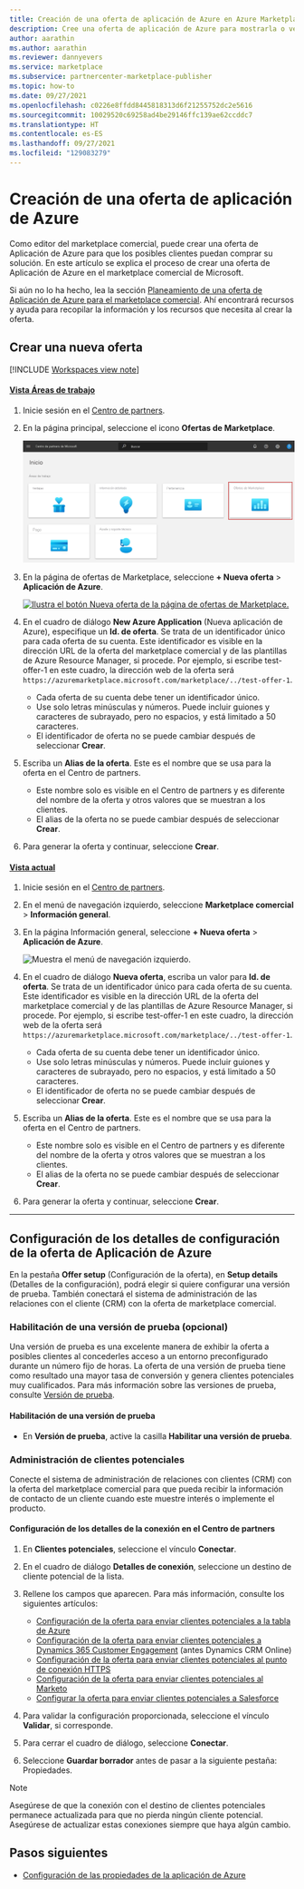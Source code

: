 ```yaml
---
title: Creación de una oferta de aplicación de Azure en Azure Marketplace
description: Cree una oferta de aplicación de Azure para mostrarla o venderla en Azure Marketplace o mediante el programa de proveedores de soluciones en la nube (CSP) con el portal del marketplace comercial.
author: aarathin
ms.author: aarathin
ms.reviewer: dannyevers
ms.service: marketplace
ms.subservice: partnercenter-marketplace-publisher
ms.topic: how-to
ms.date: 09/27/2021
ms.openlocfilehash: c0226e8ffdd8445818313d6f21255752dc2e5616
ms.sourcegitcommit: 10029520c69258ad4be29146ffc139ae62ccddc7
ms.translationtype: HT
ms.contentlocale: es-ES
ms.lasthandoff: 09/27/2021
ms.locfileid: "129083279"
---
```

# <a name="create-an-azure-application-offer"></a>Creación de una oferta de aplicación de Azure

Como editor del marketplace comercial, puede crear una oferta de Aplicación de Azure para que los posibles clientes puedan comprar su solución. En este artículo se explica el proceso de crear una oferta de Aplicación de Azure en el marketplace comercial de Microsoft.

Si aún no lo ha hecho, lea la sección [Planeamiento de una oferta de Aplicación de Azure para el marketplace comercial](plan-azure-application-offer.md). Ahí encontrará recursos y ayuda para recopilar la información y los recursos que necesita al crear la oferta.

## <a name="create-a-new-offer"></a>Crear una nueva oferta

[!INCLUDE [Workspaces view note](./includes/preview-interface.md)]

#### <a name="workspaces-view"></a>[Vista Áreas de trabajo](#tab/workspaces-view)

1. Inicie sesión en el [Centro de partners](https://partner.microsoft.com/dashboard/home).

1. En la página principal, seleccione el icono **Ofertas de Marketplace**.

    [ ![Muestra el icono de ofertas de Marketplace en la página principal del Centro de partners.](./media/workspaces/partner-center-home.png) ](./media/workspaces/partner-center-home.png#lightbox)

1. En la página de ofertas de Marketplace, seleccione **+ Nueva oferta** > **Aplicación de Azure**.

    [ ![Ilustra el botón Nueva oferta de la página de ofertas de Marketplace.](./media/create-new-azure-app-offer/new-offer-azure-app-workspaces.png) ](./media/create-new-azure-app-offer/new-offer-azure-app-workspaces.png#lightbox)

1. En el cuadro de diálogo **New Azure Application** (Nueva aplicación de Azure), especifique un **Id. de oferta**. Se trata de un identificador único para cada oferta de su cuenta. Este identificador es visible en la dirección URL de la oferta del marketplace comercial y de las plantillas de Azure Resource Manager, si procede. Por ejemplo, si escribe test-offer-1 en este cuadro, la dirección web de la oferta será `https://azuremarketplace.microsoft.com/marketplace/../test-offer-1`.

     * Cada oferta de su cuenta debe tener un identificador único.
     * Use solo letras minúsculas y números. Puede incluir guiones y caracteres de subrayado, pero no espacios, y está limitado a 50 caracteres.
     * El identificador de oferta no se puede cambiar después de seleccionar **Crear**.

1. Escriba un **Alias de la oferta**. Este es el nombre que se usa para la oferta en el Centro de partners.

     * Este nombre solo es visible en el Centro de partners y es diferente del nombre de la oferta y otros valores que se muestran a los clientes.
     * El alias de la oferta no se puede cambiar después de seleccionar **Crear**.

1. Para generar la oferta y continuar, seleccione **Crear**.

#### <a name="current-view"></a>[Vista actual](#tab/current-view)

1. Inicie sesión en el [Centro de partners](https://partner.microsoft.com/dashboard/home).

1. En el menú de navegación izquierdo, seleccione **Marketplace comercial** > **Información general**.

1. En la página Información general, seleccione **+ Nueva oferta** > **Aplicación de Azure**.

    ![Muestra el menú de navegación izquierdo.](./media/create-new-azure-app-offer/new-offer-azure-app.png)

1. En el cuadro de diálogo **Nueva oferta**, escriba un valor para **Id. de oferta**. Se trata de un identificador único para cada oferta de su cuenta. Este identificador es visible en la dirección URL de la oferta del marketplace comercial y de las plantillas de Azure Resource Manager, si procede. Por ejemplo, si escribe test-offer-1 en este cuadro, la dirección web de la oferta será `https://azuremarketplace.microsoft.com/marketplace/../test-offer-1`.

     * Cada oferta de su cuenta debe tener un identificador único.
     * Use solo letras minúsculas y números. Puede incluir guiones y caracteres de subrayado, pero no espacios, y está limitado a 50 caracteres.
     * El identificador de oferta no se puede cambiar después de seleccionar **Crear**.

1. Escriba un **Alias de la oferta**. Este es el nombre que se usa para la oferta en el Centro de partners.

     * Este nombre solo es visible en el Centro de partners y es diferente del nombre de la oferta y otros valores que se muestran a los clientes.
     * El alias de la oferta no se puede cambiar después de seleccionar **Crear**.

1. Para generar la oferta y continuar, seleccione **Crear**.

---

## <a name="configure-your-azure-application-offer-setup-details"></a>Configuración de los detalles de configuración de la oferta de Aplicación de Azure

En la pestaña **Offer setup** (Configuración de la oferta), en **Setup details** (Detalles de la configuración), podrá elegir si quiere configurar una versión de prueba. También conectará el sistema de administración de las relaciones con el cliente (CRM) con la oferta de marketplace comercial.

### <a name="enable-a-test-drive-optional"></a>Habilitación de una versión de prueba (opcional)

Una versión de prueba es una excelente manera de exhibir la oferta a posibles clientes al concederles acceso a un entorno preconfigurado durante un número fijo de horas. La oferta de una versión de prueba tiene como resultado una mayor tasa de conversión y genera clientes potenciales muy cualificados. Para más información sobre las versiones de prueba, consulte [Versión de prueba](plan-azure-application-offer.md#test-drive).

#### <a name="to-enable-a-test-drive"></a>Habilitación de una versión de prueba

- En **Versión de prueba**, active la casilla **Habilitar una versión de prueba**.

### <a name="customer-lead-management"></a>Administración de clientes potenciales

Conecte el sistema de administración de relaciones con clientes (CRM) con la oferta del marketplace comercial para que pueda recibir la información de contacto de un cliente cuando este muestre interés o implemente el producto.

#### <a name="to-configure-the-connection-details-in-partner-center"></a>Configuración de los detalles de la conexión en el Centro de partners

1. En **Clientes potenciales**, seleccione el vínculo **Conectar**.
1. En el cuadro de diálogo **Detalles de conexión**, seleccione un destino de cliente potencial de la lista.
1. Rellene los campos que aparecen. Para más información, consulte los siguientes artículos:

   - [Configuración de la oferta para enviar clientes potenciales a la tabla de Azure](partner-center-portal/commercial-marketplace-lead-management-instructions-azure-table.md#configure-your-offer-to-send-leads-to-the-azure-table)
   - [Configuración de la oferta para enviar clientes potenciales a Dynamics 365 Customer Engagement](partner-center-portal/commercial-marketplace-lead-management-instructions-dynamics.md#configure-your-offer-to-send-leads-to-dynamics-365-customer-engagement) (antes Dynamics CRM Online)
   - [Configuración de la oferta para enviar clientes potenciales al punto de conexión HTTPS](partner-center-portal/commercial-marketplace-lead-management-instructions-https.md#configure-your-offer-to-send-leads-to-the-https-endpoint)
   - [Configuración de la oferta para enviar clientes potenciales al Marketo](partner-center-portal/commercial-marketplace-lead-management-instructions-marketo.md#configure-your-offer-to-send-leads-to-marketo)
   - [Configurar la oferta para enviar clientes potenciales a Salesforce](partner-center-portal/commercial-marketplace-lead-management-instructions-salesforce.md#configure-your-offer-to-send-leads-to-salesforce)

1. Para validar la configuración proporcionada, seleccione el vínculo **Validar**, si corresponde.
1. Para cerrar el cuadro de diálogo, seleccione **Conectar**.
1. Seleccione **Guardar borrador** antes de pasar a la siguiente pestaña: Propiedades.

> [!NOTE]
> Asegúrese de que la conexión con el destino de clientes potenciales permanece actualizada para que no pierda ningún cliente potencial. Asegúrese de actualizar estas conexiones siempre que haya algún cambio.

## <a name="next-steps"></a>Pasos siguientes

- [Configuración de las propiedades de la aplicación de Azure](azure-app-properties.md)
